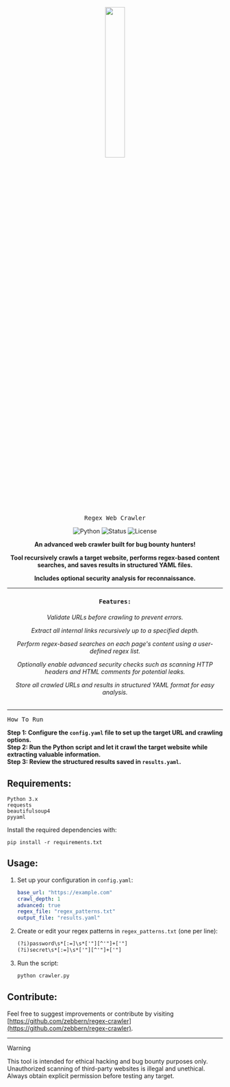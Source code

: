 <div align="center">

<a href="https://github.com/your-repo/BugBountyCrawler">
   <img src="https://github.com/user-attachments/assets/99f1a4d0-ac60-415c-a61b-4015da390a80" width="30%">
</a>

<kbd>Regex Web Crawler</kbd>

![Python](https://img.shields.io/badge/Python-3.x-blue)
![Status](https://img.shields.io/badge/Status-Active-green)
![License](https://img.shields.io/badge/License-MIT-brightgreen)

 **An advanced web crawler built for bug bounty hunters!**
 
 **Tool recursively crawls a target website, performs regex-based content searches, and saves results in structured YAML files.**
 
 **Includes optional security analysis for reconnaissance.**

---

### `Features:`
<h6>
   
Validate URLs before crawling to prevent errors.

Extract all internal links recursively up to a specified depth.

Perform regex-based searches on each page's content using a user-defined regex list.

Optionally enable advanced security checks such as scanning HTTP headers and HTML comments for potential leaks.

Store all crawled URLs and results in structured YAML format for easy analysis.</h6>

</div>

---

<kbd>How To Run</kbd>

**Step 1: Configure the `config.yaml` file to set up the target URL and crawling options.**  
**Step 2: Run the Python script and let it crawl the target website while extracting valuable information.**  
**Step 3: Review the structured results saved in `results.yaml`.**

## Requirements:
```
Python 3.x
requests
beautifulsoup4
pyyaml
```
Install the required dependencies with:
```
pip install -r requirements.txt
```

## Usage:
1. Set up your configuration in `config.yaml`:
   ```yaml
   base_url: "https://example.com"
   crawl_depth: 1
   advanced: true
   regex_file: "regex_patterns.txt"
   output_file: "results.yaml"
   ```
2. Create or edit your regex patterns in `regex_patterns.txt` (one per line):
   ```txt
   (?i)password\s*[:=]\s*['"][^'"]+['"]
   (?i)secret\s*[:=]\s*['"][^'"]+['"]
   ```
3. Run the script:
   ```bash
   python crawler.py
   ```

## Contribute:
Feel free to suggest improvements or contribute by visiting [https://github.com/zebbern/regex-crawler](https://github.com/zebbern/regex-crawler).

<hr>

> [!WARNING]  
> This tool is intended for ethical hacking and bug bounty purposes only. Unauthorized scanning of third-party websites is illegal and unethical. Always obtain explicit permission before testing any target.

